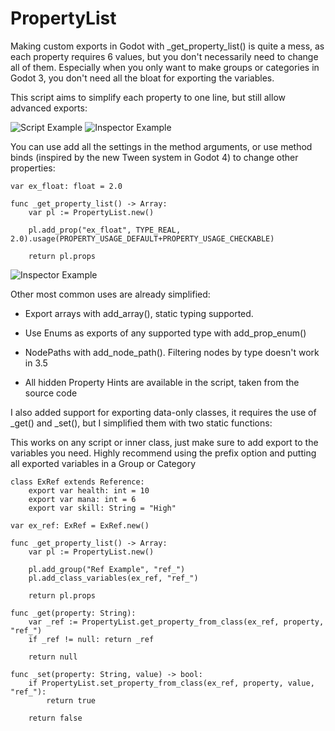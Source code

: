 # PropertyList

Making custom exports in Godot with _get_property_list() is quite a mess, as each property requires 6 values, but you don't necessarily need to change all of them. Especially when you only want to make groups or categories in Godot 3, you don't need all the bloat for exporting the variables.

This script aims to simplify each property to one line, but still allow advanced exports:

![Script Example](https://i.imgur.com/aRnVZbj.png) ![Inspector Example](https://i.imgur.com/8Koy5K6.png)

You can use add all the settings in the method arguments, or use method binds (inspired by the new Tween system in Godot 4) to change other properties:

```gdscript
var ex_float: float = 2.0

func _get_property_list() -> Array:
    var pl := PropertyList.new()

    pl.add_prop("ex_float", TYPE_REAL, 2.0).usage(PROPERTY_USAGE_DEFAULT+PROPERTY_USAGE_CHECKABLE)

    return pl.props
```

![Inspector Example](https://i.imgur.com/FsEF8Ul.png)

Other most common uses are already simplified:

* Export arrays with add_array(), static typing supported.

* Use Enums as exports of any supported type with add_prop_enum()

* NodePaths with add_node_path(). Filtering nodes by type doesn't work in 3.5

* All hidden Property Hints are available in the script, taken from the source code

I also added support for exporting data-only classes, it requires the use of _get() and _set(), but I simplified them with two static functions:

This works on any script or inner class, just make sure to add export to the variables you need. Highly recommend using the prefix option and putting all exported variables in a Group or Category

```gdscript
class ExRef extends Reference:
    export var health: int = 10
    export var mana: int = 6
    export var skill: String = "High"

var ex_ref: ExRef = ExRef.new()

func _get_property_list() -> Array:
    var pl := PropertyList.new()
        
    pl.add_group("Ref Example", "ref_")
    pl.add_class_variables(ex_ref, "ref_")

    return pl.props

func _get(property: String):
    var _ref := PropertyList.get_property_from_class(ex_ref, property, "ref_")
    if _ref != null: return _ref

    return null

func _set(property: String, value) -> bool:
    if PropertyList.set_property_from_class(ex_ref, property, value, "ref_"):
        return true

    return false
```
